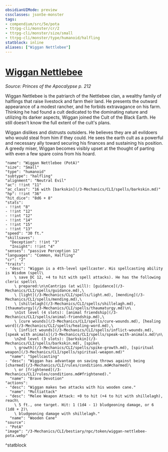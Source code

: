 ```yaml
---
obsidianUIMode: preview
cssclasses: json5e-monster
tags:
- compendium/src/5e/pota
- ttrpg-cli/monster/cr/2
- ttrpg-cli/monster/size/small
- ttrpg-cli/monster/type/humanoid/halfling
statblock: inline
aliases: ["Wiggan Nettlebee"]
---
```

# [Wiggan Nettlebee](3-Mechanics\CLI\bestiary\npc/wiggan-nettlebee-pota.md)
*Source: Princes of the Apocalypse p. 212*  

Wiggan Nettlebee is the patriarch of the Nettlebee clan, a wealthy family of halflings that raise livestock and farm their land. He presents the outward appearance of a modest rancher, and he forbids extravagance on his farm. Thinking he had found a cult dedicated to the dominating nature and utilizing its darker aspects, Wiggan joined the Cult of the Black Earth. He still doesn't know the full extent of the cult's plans.

Wiggan dislikes and distrusts outsiders. He believes they are all evildoers who would steal from him if they could. He sees the earth cult as a powerful and necessary ally toward securing his finances and sustaining his position. A greedy miser, Wiggan becomes visibly upset at the thought of parting with even a few spare coins from his hoard.

```statblock
"name": "Wiggan Nettlebee (PotA)"
"size": "Small"
"type": "humanoid"
"subtype": "halfling"
"alignment": "Neutral Evil"
"ac": !!int "11"
"ac_class": "16 with [barkskin](/3-Mechanics/CLI/spells/barkskin.md)"
"hp": !!int "36"
"hit_dice": "8d6 + 8"
"stats":
- !!int "8"
- !!int "12"
- !!int "12"
- !!int "14"
- !!int "15"
- !!int "13"
"speed": "30 ft."
"skillsaves":
  "Deception": !!int "3"
  "Insight": !!int "4"
"senses": "passive Perception 12"
"languages": "Common, Halfling"
"cr": "2"
"traits":
- "desc": "Wiggan is a 4th-level spellcaster. His spellcasting ability is Wisdom (spell\
    \ save DC 12, +4 to hit with spell attacks). He has the following cleric spells\
    \ prepared:\n\nCantrips (at will): [guidance](/3-Mechanics/CLI/spells/guidance.md),\
    \ [light](/3-Mechanics/CLI/spells/light.md), [mending](/3-Mechanics/CLI/spells/mending.md),\
    \ [shillelagh](/3-Mechanics/CLI/spells/shillelagh.md), [thaumaturgy](/3-Mechanics/CLI/spells/thaumaturgy.md)\n\
    \n1st level (4 slots): [animal friendship](/3-Mechanics/CLI/spells/animal-friendship.md),\
    \ [cure wounds](/3-Mechanics/CLI/spells/cure-wounds.md), [healing word](/3-Mechanics/CLI/spells/healing-word.md),\
    \ [inflict wounds](/3-Mechanics/CLI/spells/inflict-wounds.md), [speak with animals](/3-Mechanics/CLI/spells/speak-with-animals.md)\n\
    \n2nd level (3 slots): [barkskin](/3-Mechanics/CLI/spells/barkskin.md), [spike\
    \ growth](/3-Mechanics/CLI/spells/spike-growth.md), [spiritual weapon](/3-Mechanics/CLI/spells/spiritual-weapon.md)"
  "name": "Spellcasting"
- "desc": "Wiggan has advantage on saving throws against being [charmed](/3-Mechanics/CLI/rules/conditions.md#charmed)\
    \ or [frightened](/3-Mechanics/CLI/rules/conditions.md#frightened)."
  "name": "Brave Devotion"
"actions":
- "desc": "Wiggan makes two attacks with his wooden cane."
  "name": "Multiattack"
- "desc": "Melee Weapon Attack: +0 to hit (+4 to hit with shillelagh), reach\
    \ 5 ft., one target. Hit: 1 (1d4 - 1) bludgeoning damage, or 6 (1d8 + 2)\
    \ bludgeoning damage with shillelagh."
  "name": "Wooden Cane"
"source":
- "PotA"
"image": "/3-Mechanics/CLI/bestiary/npc/token/wiggan-nettlebee-pota.webp"
```
^statblock